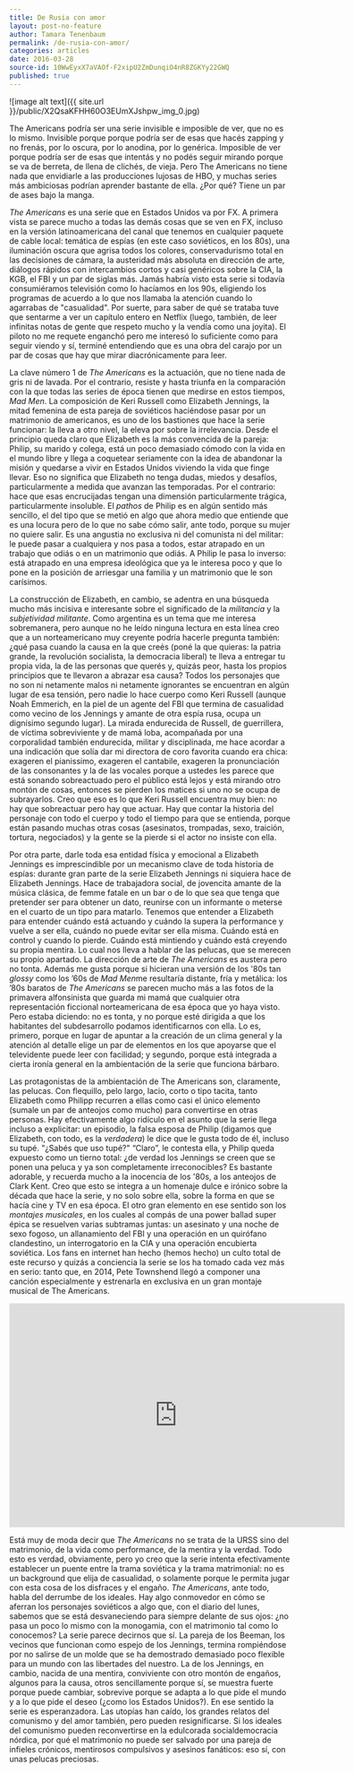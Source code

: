 ```yaml
---
title: De Rusia con amor
layout: post-no-feature
author: Tamara Tenenbaum
permalink: /de-rusia-con-amor/
categories: articles
date: 2016-03-28
source-id: 10WwEyxX7aVAOf-F2xipU2ZmDunqiO4nR8ZGKYy22GWQ
published: true
---
```

![image alt text]({{ site.url }}/public/X2QsaKFHH60O3EUmXJshpw_img_0.jpg)

The Americans podría ser una serie invisible e imposible de ver, que no es lo mismo. Invisible porque porque podría ser de esas que hacés zapping y no frenás, por lo oscura, por lo anodina, por lo genérica. Imposible de ver porque podría ser de esas que intentás y no podés seguir mirando porque se va de berreta, de llena de clichés, de vieja. Pero The Americans no tiene nada que envidiarle a las producciones lujosas de HBO, y muchas series más ambiciosas podrían aprender bastante de ella. ¿Por qué? Tiene un par de ases bajo la manga.

*The Americans* es una serie que en Estados Unidos va por FX. A primera vista se parece mucho a todas las demás cosas que se ven en FX, incluso en la versión latinoamericana del canal que tenemos en cualquier paquete de cable local: temática de espías (en este caso soviéticos, en los 80s), una iluminación oscura que agrisa todos los colores, conservadurismo total en las decisiones de cámara, la austeridad más absoluta en dirección de arte, diálogos rápidos con intercambios cortos y casi genéricos sobre la CIA, la KGB, el FBI y un par de siglas más. Jamás habría visto esta serie si todavía consumiéramos televisión como lo hacíamos en los 90s, eligiendo los programas de acuerdo a lo que nos llamaba la atención cuando lo agarrabas de "casualidad". Por suerte, para saber de qué se trataba tuve que sentarme a ver un capítulo entero en Netflix (luego, también, de leer infinitas notas de gente que respeto mucho y la vendía como una joyita). El piloto no me requete enganchó pero me interesó lo suficiente como para seguir viendo y sí, terminé entendiendo que es una obra del carajo por un par de cosas que hay que mirar diacrónicamente para leer.

La clave número 1 de *The Americans* es la actuación, que no tiene nada de gris ni de lavada. Por el contrario, resiste y hasta triunfa en la comparación con la que todas las series de época tienen que medirse en estos tiempos, *Mad Men*. La composición de Keri Russell como Elizabeth Jennings, la mitad femenina de esta pareja de soviéticos haciéndose pasar por un matrimonio de americanos, es uno de los bastiones que hace la serie funcionar: la lleva a otro nivel, la eleva por sobre la irrelevancia. Desde el principio queda claro que Elizabeth es la más convencida de la pareja: Philip, su marido y colega, está un poco demasiado cómodo con la vida en el mundo libre y llega a coquetear seriamente con la idea de abandonar la misión y quedarse a vivir en Estados Unidos viviendo la vida que finge llevar. Eso no significa que Elizabeth no tenga dudas, miedos y desafíos, particularmente a medida que avanzan las temporadas. Por el contrario: hace que esas encrucijadas tengan una dimensión particularmente trágica, particularmente insoluble. El *pathos* de Philip es en algún sentido más sencillo, el del tipo que se metió en algo que ahora medio que entiende que es una locura pero de lo que no sabe cómo salir, ante todo, porque su mujer no quiere salir. Es una angustia no exclusiva ni del comunista ni del militar: le puede pasar a cualquiera y nos pasa a todos, estar atrapado en un trabajo que odiás o en un matrimonio que odiás. A Philip le pasa lo inverso: está atrapado en una empresa ideológica que ya le interesa poco y que lo pone en la posición de arriesgar una familia y un matrimonio que le son carísimos.

La construcción de Elizabeth, en cambio, se adentra en una búsqueda mucho más incisiva e interesante sobre el significado de la *militancia* y la *subjetividad militante*. Como argentina es un tema que me interesa sobremanera, pero aunque no he leído ninguna lectura en esta línea creo que a un norteamericano muy creyente podría hacerle pregunta también: ¿qué pasa cuando la causa en la que creés (poné la que quieras: la patria grande, la revolución socialista, la democracia liberal) te lleva a entregar tu propia vida, la de las personas que querés y, quizás peor, hasta los propios principios que te llevaron a abrazar esa causa? Todos los personajes que no son ni netamente malos ni netamente ignorantes se encuentran en algún lugar de esa tensión, pero nadie lo hace cuerpo como Keri Russell (aunque Noah Emmerich, en la piel de un agente del FBI que termina de casualidad como vecino de los Jennings y amante de otra espía rusa, ocupa un dignísimo segundo lugar). La mirada endurecida de Russell, de guerrillera, de víctima sobreviviente y de mamá loba, acompañada por una corporalidad también endurecida, militar y disciplinada, me hace acordar a una indicación que solía dar mi directora de coro favorita cuando era chica: exageren el pianissimo, exageren el cantabile, exageren la pronunciación de las consonantes y la de las vocales porque a ustedes les parece que está sonando sobreactuado pero el público está lejos y está mirando otro montón de cosas, entonces se pierden los matices si uno no se ocupa de subrayarlos. Creo que eso es lo que Keri Russell encuentra muy bien: no hay que sobreactuar pero hay que actuar. Hay que contar la historia del personaje con todo el cuerpo y todo el tiempo para que se entienda, porque están pasando muchas otras cosas (asesinatos, trompadas, sexo, traición, tortura, negociados) y la gente se la pierde si el actor no insiste con ella.

Por otra parte, darle toda esa entidad física y emocional a Elizabeth Jennings es imprescindible por un mecanismo clave de toda historia de espías: durante gran parte de la serie Elizabeth Jennings ni siquiera hace de Elizabeth Jennings. Hace de trabajadora social, de jovencita amante de la música clásica, de femme fatale en un bar o de lo que sea que tenga que pretender ser para obtener un dato, reunirse con un informante o meterse en el cuarto de un tipo para matarlo. Tenemos que entender a Elizabeth para entender cuándo está actuando y cuándo la supera la performance y vuelve a ser ella, cuándo no puede evitar ser ella misma. Cuándo está en control y cuando lo pierde. Cuándo está mintiendo y cuándo está creyendo su propia mentira. Lo cual nos lleva a hablar de las pelucas, que se merecen su propio apartado. La dirección de arte de *The Americans* es austera pero no tonta. Además me gusta porque si hicieran una versión de los '80s tan *glossy* como los ’60s de *Mad Men*me resultaría distante, fría y metálica: los ’80s baratos de *The Americans* se parecen mucho más a las fotos de la primavera alfonsinista que guarda mi mamá que cualquier otra representación ficcional norteamericana de esa época que yo haya visto. Pero estaba diciendo: no es tonta, y no porque esté dirigida a que los habitantes del subdesarrollo podamos identificarnos con ella. Lo es, primero, porque en lugar de apuntar a la creación de un clima general y la atención al detalle elige un par de elementos en los que apoyarse que el televidente puede leer con facilidad; y segundo, porque está integrada a cierta ironía general en la ambientación de la serie que funciona bárbaro.

Las protagonistas de la ambientación de The Americans son, claramente, las pelucas. Con flequillo, pelo largo, lacio, corto o tipo tacita, tanto Elizabeth como Philipp recurren a ellas como casi el único elemento (sumale un par de anteojos como mucho) para convertirse en otras personas. Hay efectivamente algo ridículo en el asunto que la serie llega incluso a explicitar: un episodio, la falsa esposa de Philip (digamos que Elizabeth, con todo, es la *verdadera*) le dice que le gusta todo de él, incluso su tupé. "¿Sabés que uso tupé?" “Claro”, le contesta ella, y Philip queda expuesto como un tierno total: ¿de verdad los Jennings se creen que se ponen una peluca y ya son completamente irreconocibles? Es bastante adorable, y recuerda mucho a la inocencia de los '80s, a los anteojos de Clark Kent. Creo que esto se integra a un homenaje dulce e irónico sobre la década que hace la serie, y no solo sobre ella, sobre la forma en que se hacía cine y TV en esa época. El otro gran elemento en ese sentido son los *montajes musicales*, en los cuales al compás de una power ballad super épica se resuelven varias subtramas juntas: un asesinato y una noche de sexo fogoso, un allanamiento del FBI y una operación en un quirófano clandestino, un interrogatorio en la CIA y una operación encubierta soviética. Los fans en internet han hecho (hemos hecho) un culto total de este recurso y quizás a conciencia la serie se los ha tomado cada vez más en serio: tanto que, en 2014, Pete Townshend llegó a componer una canción especialmente y estrenarla en exclusiva en un gran montaje musical de The Americans.

<iframe width="600" height="400" src="https://www.youtube.com/embed/r7QbWAPagzU" frameborder="0" allowfullscreen></iframe>

<p>

Está muy de moda decir que *The Americans* no se trata de la URSS sino del matrimonio, de la vida como performance, de la mentira y la verdad. Todo esto es verdad, obviamente, pero yo creo que la serie intenta efectivamente establecer un puente entre la trama soviética y la trama matrimonial: no es un background que elija de casualidad, o solamente porque le permita jugar con esta cosa de los disfraces y el engaño. *The Americans*, ante todo, habla del derrumbe de los ideales. Hay algo conmovedor en cómo se aferran los personajes soviéticos a algo que, con el diario del lunes, sabemos que se está desvaneciendo para siempre delante de sus ojos: ¿no pasa un poco lo mismo con la monogamia, con el matrimonio tal como lo conocemos? La serie parece decirnos que sí. La pareja de los Beeman, los vecinos que funcionan como espejo de los Jennings, termina rompiéndose por no salirse de un molde que se ha demostrado demasiado poco flexible para un mundo con las libertades del nuestro. La de los Jennings, en cambio, nacida de una mentira, conviviente con otro montón de engaños, algunos para la causa, otros sencillamente porque sí, se muestra fuerte porque puede cambiar, sobrevive porque se adapta a lo que pide el mundo y a lo que pide el deseo (¿como los Estados Unidos?). En ese sentido la serie es esperanzadora. Las utopías han caído, los grandes relatos del comunismo y del amor también, pero pueden resignificarse. Si los ideales del comunismo pueden reconvertirse en la edulcorada socialdemocracia nórdica, por qué el matrimonio no puede ser salvado por una pareja de infieles crónicos, mentirosos compulsivos y asesinos fanáticos: eso sí, con unas pelucas preciosas.

